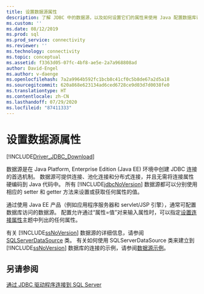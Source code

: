 ```yaml
---
title: 设置数据源属性
description: 了解 JDBC 中的数据源，以及如何设置它们的属性来使用 Java 配置数据库访问。
ms.custom: ''
ms.date: 08/12/2019
ms.prod: sql
ms.prod_service: connectivity
ms.reviewer: ''
ms.technology: connectivity
ms.topic: conceptual
ms.assetid: f3363d05-07fc-4bf8-ae5e-2a7a968808ad
author: David-Engel
ms.author: v-daenge
ms.openlocfilehash: 7a2a9964b592fc1bcb8c41cf0c5b8de67a2d5a18
ms.sourcegitcommit: 620a868e623134ad6ced6728ce9d03d7d0038fe0
ms.translationtype: HT
ms.contentlocale: zh-CN
ms.lasthandoff: 07/29/2020
ms.locfileid: "87411333"
---
```

# <a name="setting-the-data-source-properties"></a>设置数据源属性

[!INCLUDE[Driver_JDBC_Download](../../includes/driver_jdbc_download.md)]

数据源是在 Java Platform, Enterprise Edition (Java EE) 环境中创建 JDBC 连接的首选机制。 数据源可提供连接、池化连接和分布式连接，并且无需将连接属性硬编码到 Java 代码中。 所有 [!INCLUDE[jdbcNoVersion](../../includes/jdbcnoversion_md.md)] 数据源都可以分别使用相应的 setter 和 getter 方法来设置或获取任何属性的值。

通过使用 Java EE 产品（例如应用程序服务器和 servlet/JSP 引擎），通常可配置数据库访问的数据源。 配置允许通过“属性=值”对来输入属性时，可以指定[设置连接属性](../../connect/jdbc/setting-the-connection-properties.md)主题中列出的任何属性。

有关 [!INCLUDE[ssNoVersion](../../includes/ssnoversion-md.md)] 数据源的详细信息，请参阅 [SQLServerDataSource](../../connect/jdbc/reference/sqlserverdatasource-class.md) 类。 有关如何使用 SQLServerDataSource 类来建立到 [!INCLUDE[ssNoVersion](../../includes/ssnoversion-md.md)] 数据库的连接的示例，请参阅[数据源示例](../../connect/jdbc/data-source-sample.md)。

## <a name="see-also"></a>另请参阅

[通过 JDBC 驱动程序连接到 SQL Server](../../connect/jdbc/connecting-to-sql-server-with-the-jdbc-driver.md)
